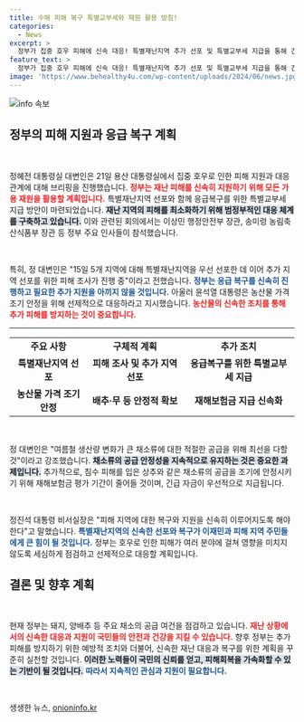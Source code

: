 ```yaml
---
title: 수해 피해 복구 특별교부세와 재원 활용 방침!
categories:
  - News
excerpt: >
  정부가 집중 호우 피해에 신속 대응! 특별재난지역 추가 선포 및 특별교부세 지급을 통해 긴급 복구 지원 나선다. 이재민 구호 및 농산물 가격 안정에 최선을 다할 계획! 클릭해 더 알아보세요!
feature_text: >
  정부가 집중 호우 피해에 신속 대응! 특별재난지역 추가 선포 및 특별교부세 지급을 통해 긴급 복구 지원 나선다. 이재민 구호 및 농산물 가격 안정에 최선을 다할 계획! 클릭해 더 알아보세요!
image: 'https://www.behealthy4u.com/wp-content/uploads/2024/06/news.jpg'
---
```


<p><img src="https://www.behealthy4u.com/wp-content/uploads/2024/06/news.jpg" alt="info 속보" /></p>

<h2 data-ke-size="size26">정부의 피해 지원과 응급 복구 계획</h2>

<p data-ke-size="size16">&nbsp;</p>

<p>정혜전 대통령실 대변인은 21일 용산 대통령실에서 집중 호우로 인한 피해 지원과 대응 관계에 대해 브리핑을 진행했습니다. <b><span style="color: #ee2323;">정부는 재난 피해를 신속히 지원하기 위해 모든 가용 재원을 활용할 계획입니다.</span></b> 특별재난지역 선포와 함께 응급복구를 위한 특별교부세 지급 방안이 마련되었습니다. <b><span style="background-color: #21538527;">재난 지역의 피해를 최소화하기 위해 범정부적인 대응 체계를 구축하고 있습니다.</span></b> 이와 관련된 회의에서는 이상민 행정안전부 장관, 송미령 농림축산식품부 장관 등 정부 주요 인사들이 참석했습니다. </p>

<p data-ke-size="size16">&nbsp;</p>

<p>특히, 정 대변인은 "15일 5개 지역에 대해 특별재난지역을 우선 선포한 데 이어 추가 지역 선포를 위한 피해 조사가 진행 중"이라고 전했습니다. <b><span style="color: #1a5490;">정부는 응급 복구를 신속히 진행하고 필요한 추가 지원을 아끼지 않을 것입니다.</span></b> 아울러 윤석열 대통령은 농산물 가격 조기 안정을 위해 선제적으로 대응하라고 지시했습니다. <b><span style="color: #ee2323;">농산물의 신속한 조치를 통해 추가 피해를 방지하는 것이 중요합니다.</span></b></p>

<hr>

<table style="width: 100%; border-collapse: collapse;">
    <tr>
        <td style="text-align: center; height: 17px;"><b>주요 사항</b></td>
        <td style="text-align: center; height: 17px;"><b>구체적 계획</b></td>
        <td style="text-align: center; height: 17px;"><b>추가 조치</b></td>
    </tr>
    <tr>
        <td style="text-align: center; height: 17px;"><b>특별재난지역 선포</b></td>
        <td style="text-align: center; height: 17px;"><b>피해 조사 및 추가 지역 선포</b></td>
        <td style="text-align: center; height: 17px;"><b>응급복구를 위한 특별교부세 지급</b></td>
    </tr>
    <tr>
        <td style="text-align: center; height: 17px;"><b>농산물 가격 조기 안정</b></td>
        <td style="text-align: center; height: 17px;"><b>배추·무 등 안정적 확보</b></td>
        <td style="text-align: center; height: 17px;"><b>재해보험금 지급 신속화</b></td>
    </tr>
</table>

<p data-ke-size="size16">&nbsp;</p>

<p>정 대변인은 "여름철 생산량 변화가 큰 채소류에 대한 적절한 공급을 위해 최선을 다할 것"이라고 강조했습니다. <b><span style="background-color: #21538527;">채소류의 공급 안정성을 지속적으로 유지하는 것은 중요한 과제입니다.</span></b> 추가적으로, 침수 피해를 입은 상추와 같은 채소류의 공급을 조기에 안정시키기 위해 재해보험금 평가 기간이 줄어들 것이며, 긴급 자금이 우선적으로 지급됩니다. </p>

<p data-ke-size="size16">&nbsp;</p>

<p>정진석 대통령 비서실장은 "피해 지역에 대한 복구와 지원을 신속히 이루어지도록 해야 한다"고 말했습니다. <b><span style="color: #1a5490;">특별재난지역의 신속한 선포와 복구가 이재민과 피해 지역 주민들에게 큰 힘이 될 것입니다.</span></b> 정부는 호우로 인한 피해가 여러 분야에 걸쳐 영향을 미치지 않도록 세심하게 점검하고 선제적으로 대응할 계획입니다. </p>

<h2 data-ke-size="size26">결론 및 향후 계획</h2>

<p data-ke-size="size16">&nbsp;</p>

<p>현재 정부는 돼지, 양배추 등 주요 채소의 공급 여건을 점검하고 있습니다. <b><span style="color: #ee2323;">재난 상황에서의 신속한 대응과 지원이 국민들의 안전과 건강을 지킬 수 있습니다.</span></b> 향후 정부는 추가 피해를 방지하기 위한 예방적 조치와 더불어, 신속한 재난 대응과 복구를 위한 계획을 꾸준히 실천할 것입니다. <b><span style="background-color: #21538527;">이러한 노력들이 국민의 신뢰를 얻고, 피해회복을 가속화할 수 있는 기반이 될 것입니다.</span></b> <b><span style="color: #1a5490;">따라서 지속적인 관심과 지원이 필요합니다.</span></b></p>

<p data-ke-size="size16">&nbsp;</p>
생생한 뉴스, <a href="https://onioninfo.kr" rel="dofollow">onioninfo.kr</a>


